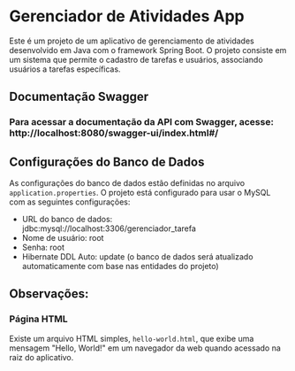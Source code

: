 # Gerenciador de Atividades App

Este é um projeto de um aplicativo de gerenciamento de atividades desenvolvido em Java com o framework Spring Boot. O projeto consiste em um sistema que permite o cadastro de tarefas e usuários, associando usuários a tarefas específicas.

## Documentação Swagger

### Para acessar a documentação da API com Swagger, acesse: http://localhost:8080/swagger-ui/index.html#/

## Configurações do Banco de Dados

As configurações do banco de dados estão definidas no arquivo `application.properties`. O projeto está configurado para usar o MySQL com as seguintes configurações:
- URL do banco de dados: jdbc:mysql://localhost:3306/gerenciador_tarefa
- Nome de usuário: root
- Senha: root
- Hibernate DDL Auto: update (o banco de dados será atualizado automaticamente com base nas entidades do projeto)

## Observações:

### Página HTML

Existe um arquivo HTML simples, `hello-world.html`, que exibe uma mensagem "Hello, World!" em um navegador da web quando acessado na raiz do aplicativo.

